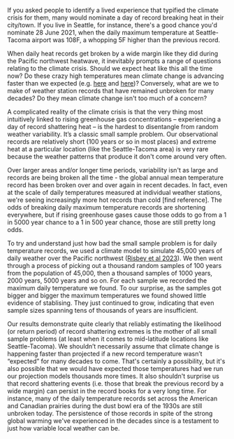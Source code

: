 If you asked people to identify a lived experience that typified the climate crisis for them,
many would nominate a day of record breaking heat in their city/town.
If you live in Seattle, for instance, there's a good chance you'd nominate 28 June 2021,
when the daily maximum temperature at Seattle-Tacoma airport was 108F,
a whopping 5F higher than the previous record.

When daily heat records get broken by a wide margin like they did during the Pacific northwest heatwave,
it inevitably prompts a range of questions relating to the climate crisis.
Should we expect heat like this all the time now?
Do these crazy high temperatures mean climate change is advancing faster than we expected
(e.g. [here](https://grist.org/science/is-climate-change-happening-faster-than-expected-a-climate-scientist-explains/)
and [here](https://www.preventionweb.net/news/do-these-heat-waves-mean-climate-change-happening-faster-expected))?
Conversely, what are we to make of weather station records that have remained unbroken for many decades?
Do they mean climate change isn't too much of a concern?

A complicated reality of the climate crisis is that the very thing most intuitively linked
to rising greenhouse gas concentrations – experiencing a day of record shattering heat – is the hardest
to disentangle from random weather variability.
It’s a classic small sample problem.
Our observational records are relatively short (100 years or so in most places) and
extreme heat at a particular location (like the Seattle-Tacoma area) is very rare
because the weather patterns that produce it don't come around very often.

Over larger areas and/or longer time periods,
variability isn't as large and records are being broken all the time - the global annual mean temperature record
has been broken over and over again in recent decades.
In fact, even at the scale of daily temperatures measured at individual weather stations,
we're seeing increasingly more hot records than cold [find reference].
The odds of breaking daily maximum temperature records are shortening everywhere,
but if rising greenhouse gases cause those odds to go from a 1 in 5000 year chance to a 1 in 500 year chance,
those are still pretty long odds.

To try and understand just how bad the small sample problem is for daily temperature records,
we used a climate model to simulate 45,000 years of daily weather over the Pacific northwest
([Risbey et al 2023](https://iopscience.iop.org/article/10.1088/2752-5295/acd714)).
We then went through a process of picking out a thousand random samples of 100 years from the population of 45,000,
then a thousand samples of 1000 years, 2000 years, 5000 years and so on.
For each sample we recorded the maximum daily temperature we found.
To our surprise, as the samples got bigger and bigger the maximum temperatures we found showed little evidence of stablising.
They just continued to grow, indicating that even sample sizes spanning tens of thousands of years are insufficient.

Our results demonstrate quite clearly that reliably estimating the likelihood (or return period) of record shattering extremes
is the mother of all small sample problems (at least when it comes to mid-latitude locations like Seattle-Tacoma).
We shouldn’t necessarily assume that climate change is happening faster than projected
if a new record temperature wasn’t “expected” for many decades to come.
That's certainly a possibility,
but it's also possible that we would have expected those temperatures had we run our projection models thousands more times.
It also shouldn't surprise us that record shattering events (i.e. those that break the previous record by a wide margin)
can persist in the record books for a very long time.
For instance, many of the daily temperature records set across the American and Canadian prairies
during the dust bowl era of the 1930s are still unbroken today.
The persistence of those records in spite of the strong global warming we've experienced in the decades since
is a testament to just how variable local weather can be.
